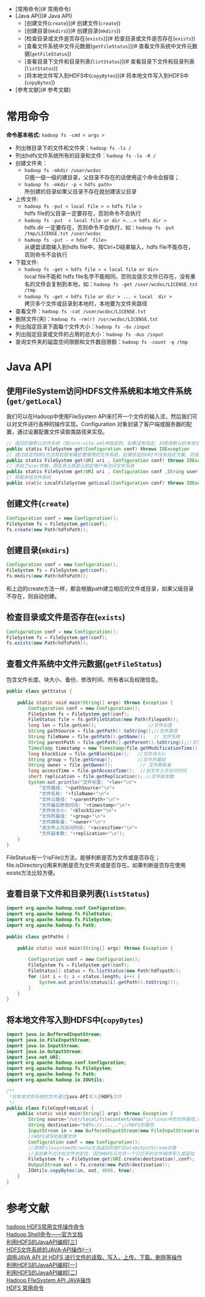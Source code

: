 * [常用命令](# 常用命令)
* [Java API](# Java API)
    * [创建文件(`create`)](# 创建文件(`create`))
    * [创建目录(`mkdirs`)](# 创建目录(`mkdirs`))
    * [检查目录或文件是否存在(`exists`)](# 检查目录或文件是否存在(`exists`))
    * [查看文件系统中文件元数据(`getFileStatus`)](# 查看文件系统中文件元数据(`getFileStatus`))
    * [查看目录下文件和目录列表(`listStatus`)](# 查看目录下文件和目录列表(`listStatus`))
    * [将本地文件写入到HDFS中(`copyBytes`)](# 将本地文件写入到HDFS中(`copyBytes`))
* [参考文献](# 参考文献)

# 常用命令
**命令基本格式:** `hadoop fs -cmd < args >`
- 列出根目录下的文件和文件夹：`hadoop fs -ls /`
- 列出hdfs文件系统所有的目录和文件：`hadoop fs -ls -R /
`
- 创建文件夹：
    - `hadoop fs -mkdir /user/wcdoc`   
    只能一级一级的建目录，父目录不存在的话使用这个命令会报错；
    - `hadoop fs -mkdir -p < hdfs path> `   
    所创建的目录如果父目录不存在就创建该父目录
- 上传文件:
    - `hadoop fs -put < local file > < hdfs file >`    
    hdfs file的父目录一定要存在，否则命令不会执行
    - `hadoop fs -put  < local file or dir >...< hdfs dir >`    
    hdfs dir 一定要存在，否则命令不会执行，如：`hadoop fs -put /tmp/LICENSE.txt /user/wcdoc`
    - `hadoop fs -put - < hdsf  file>`   
    从键盘读取输入到hdfs file中，按Ctrl+D结束输入，hdfs file不能存在，否则命令不会执行
- 下载文件: 
    - `hadoop fs -get < hdfs file > < local file or dir>`   
    local file不能和 hdfs file名字不能相同，否则会提示文件已存在，没有重名的文件会复制到本地，如：`hadoop fs -get /user/wcdoc/LICENSE.txt /tmp`
    - `hadoop fs -get < hdfs file or dir > ... < local  dir >`   
    拷贝多个文件或目录到本地时，本地要为文件夹路径
- 查看文件：`hadoop fs -cat /user/wcdoc/LICENSE.txt`
- 删除文件(夹)：`hadoop fs -rm(r) /usr/wcdoc/LICENSE.txt`
- 列出指定目录下面每个文件大小：`hadoop fs -du /input`
- 列出指定目录或文件的占用的总大小：`hadoop fs -dus /input`
- 查询文件夹的磁盘空间限额和文件数目限额：`hadoop fs -count -q /tmp`


# Java API
## 使用FileSystem访问HDFS文件系统和本地文件系统(`get/getLocal`)
我们可以在Hadoop中使用FileSystem API来打开一个文件的输入流，然后我们可以对文件进行各种的操作实现。Configuration 对象封装了客户端或服务器的配置，通过设置配置文件读取类路径来实现。
```java
// 返回的是默认文件系统（在core-site.xml中指定的，如果没有指定，则使用默认的本地文件系统）。 
public statis FileSystem get(Configuration conf) throws IOException
// 通过给定的URI方法和权限来确定要使用的文件系统，如果给定的URI中没有指定方案，则返回默认的文件系统。
public statis FileSystem get(URI uri , Configuration conf) throws IOException
// 添加了user参数，顾名思义就是让给定用户来访问文件系统
public statis FileSystem get(URI uri , Configuration conf ,String user) throws IOException
// 获取本地文件系统
public static LocalFileSystem getLocal(Configuration conf) throws IOException
```

## 创建文件(`create`)

```java
Configuration conf = new Configuration();
FileSystem fs = FileSystem.get(conf);
fs.create(new Path(hdfsPath));
```

## 创建目录(`mkdirs`)

```java
Configuration conf = new Configuration();
FileSystem fs = FileSystem.get(conf);
fs.mkdirs(new Path(hdfsPath));
```

和上边的create方法一样，都会根据path建立相应的文件或目录，如果父级目录不存在，则自动创建。   

## 检查目录或文件是否存在(`exists`)

```java
Configuration conf = new Configuration();
FileSystem fs = FileSystem.get(conf);
fs.exists(new Path(hdfsPath));
```

## 查看文件系统中文件元数据(`getFileStatus`)
包含文件长度、块大小、备份、修改时间、所有者以及权限信息。

```java
public class getStatus {
 
	public static void main(String[] args) throws Exception {
		Configuration conf = new Configuration();
		FileSystem fs = FileSystem.get(conf);
		FileStatus file = fs.getFileStatus(new Path(filepath));
		long len = file.getLen();                   //文件长度
		String pathSource = file.getPath().toString();//文件路径
		String fileName = file.getPath().getName();   // 文件名称
		String parentPath = file.getPath().getParent().toString();//文件父路径
		Timestamp timestamp = new Timestamp(file.getModificationTime());//文件最后修改时间
		long blockSize = file.getBlockSize();   //文件块大小
		String group = file.getGroup();         //文件所属组
		String owner = file.getOwner();          // 文件拥有者
		long accessTime = file.getAccessTime();  //该文件上次访问时间
		short replication = file.getReplication(); //文件副本数
		System.out.println("文件长度: "+len+"\n"+ 
		    "文件路径: "+pathSource+"\n"+
		    "文件名称: "+fileName+"\n"+
		    "文件父路径: "+parentPath+"\n"+
		    "文件最后修改时间: "+timestamp+"\n"+
		    "文件块大小: "+blockSize+"\n"+
		    "文件所属组: "+group+"\n"+
		    "文件拥有者: "+owner+"\n"+
		    "该文件上次访问时间: "+accessTime+"\n"+
		    "文件副本数: "+replication+"\n");
	}
}
```

FileStatus有一个isFile()方法，能够判断是否为文件或是否存在；file.isDirectory()用来判断是否为文件夹或是否存在。如果判断是否存在使用exists方法比较方便。

## 查看目录下文件和目录列表(`listStatus`)

```java
import org.apache.hadoop.conf.Configuration;
import org.apache.hadoop.fs.FileStatus;
import org.apache.hadoop.fs.FileSystem;
import org.apache.hadoop.fs.Path;
 
public class getPaths {
 
	public static void main(String[] args) throws Exception {
 
		Configuration conf = new Configuration();
		FileSystem fs = FileSystem.get(conf);
		FileStatus[] status = fs.listStatus(new Path(hdfspath));
		for (int i = 0; i < status.length; i++) {
		    System.out.println(status[i].getPath().toString());
		}
	}
}
```

## 将本地文件写入到HDFS中(`copyBytes`)

```java
import java.io.BufferedInputStream;
import java.io.FileInputStream;
import java.io.InputStream;
import java.io.OutputStream;
import java.net.URI;
import org.apache.hadoop.conf.Configuration;
import org.apache.hadoop.fs.FileSystem;
import org.apache.hadoop.fs.Path;
import org.apache.hadoop.io.IOUtils;

/**
 *将本地文件系统的文件通过java-API写入到HDFS文件
 */
public class FileCopyFromLocal {
    public static void main(String[] args) throws Exception {
        String source="/usr/local/filecontent/demo";//linux中的文件路徑,demo存在一定数据
        String destination="hdfs://......";//HDFS的路徑
        InputStream in = new BufferedInputStream(new FileInputStream(source));
        //HDFS读写的配置文件
        Configuration conf = new Configuration();
        //调用Filesystem的create方法返回的是FSDataOutputStream对象
        //该对象不允许在文件中定位，因为HDFS只允许一个已打开的文件顺序写入或追加
        FileSystem fs = FileSystem.get(URI.create(destination),conf);
        OutputStream out = fs.create(new Path(destination));
        IOUtils.copyBytes(in, out, 4096, true);
    }
}
```


# 参考文献
[hadoop HDFS常用文件操作命令](https://segmentfault.com/a/1190000002672666#articleHeader6)       
[Hadoop Shell命令——官方文档](https://hadoop.apache.org/docs/r1.0.4/cn/hdfs_shell.html)    
[利用HDFS的JavaAPI编程[三]](http://blog.pureisle.net/archives/1806.html)   
[HDFS文件系统的JAVA-API操作(一)](http://www.cnblogs.com/jackchen-Net/p/6588662.html)    
[调用JAVA API 对 HDFS 进行文件的读取、写入、上传、下载、删除等操作](https://blog.csdn.net/DF_XIAO/article/details/50601727)   
[利用HDFS的JavaAPI编程[一]](http://blog.pureisle.net/archives/1701.html)    
[利用HDFS的JavaAPI编程[二]](http://blog.pureisle.net/archives/1794.html)   
[Hadoop FIleSystem API JAVA操作](https://blog.csdn.net/Leafage_M/article/details/75041335)    
[HDFS 常用命令](http://blog.sanyuehua.net/2017/11/01/Hadoop-HDFS/)